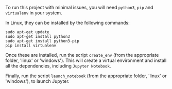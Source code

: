 To run this project with minimal issues, you will need `python3`, `pip` and `virtualenv` in your system.

In Linux, they can be installed by the following commands:
```
sudo apt-get update
sudo apt-get install python3
sudo apt-get install python3-pip
pip install virtualenv
```

Once these are installed, run the script `create_env` (from the appropriate folder, 'linux' or 'windows').
This will create a virtual environment and install all the dependencies, including `Jupyter Notebook`.

Finally, run the script `launch_notebook`  (from the appropriate folder, 'linux' or 'windows'), to launch Jupyter.